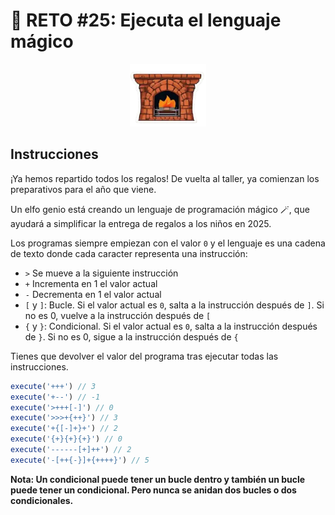 # :date: RETO #25: Ejecuta el lenguaje mágico

<p align="center">
  <a href="https://adventjs.dev/es/challenges/2024/25">
    <img src="../../assets/2024/challenge25.webp" height="100" />
  </a>
 </p>


## Instrucciones

¡Ya hemos repartido todos los regalos! De vuelta al taller, ya comienzan los preparativos para el año que viene.

Un elfo genio está creando un lenguaje de programación mágico 🪄, que ayudará a simplificar la entrega de regalos a los niños en 2025.

Los programas siempre empiezan con el valor `0` y el lenguaje es una cadena de texto donde cada caracter representa una instrucción:

- `>` Se mueve a la siguiente instrucción
- `+` Incrementa en 1 el valor actual
- `-` Decrementa en 1 el valor actual
- `[` y `]`: Bucle. Si el valor actual es `0`, salta a la instrucción después de `]`. Si no es 0, vuelve a la instrucción después de `[`
- `{` y `}`: Condicional. Si el valor actual es `0`, salta a la instrucción después de `}`. Si no es 0, sigue a la instrucción después de `{`

Tienes que devolver el valor del programa tras ejecutar todas las instrucciones.

```js
execute('+++') // 3
execute('+--') // -1
execute('>+++[-]') // 0
execute('>>>+{++}') // 3
execute('+{[-]+}+') // 2
execute('{+}{+}{+}') // 0
execute('------[+]++') // 2
execute('-[++{-}]+{++++}') // 5
```

**Nota: Un condicional puede tener un bucle dentro y también un bucle puede tener un condicional. Pero nunca se anidan dos bucles o dos condicionales.**
